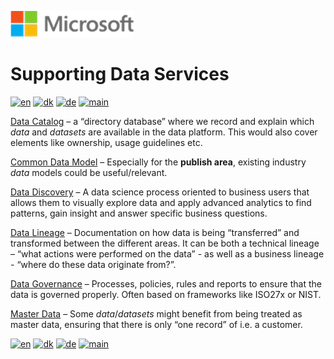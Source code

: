 ![microsoft](../images/microsoft.png)

# Supporting Data Services

[![en](https://img.shields.io/badge/lang-en-red.svg)](SupportDataServices.md)
[![dk](https://img.shields.io/badge/lang-da--dk-green.svg)](SupportDataServices-da.md)
[![de](https://img.shields.io/badge/lang-de-yellow.svg)](SupportDataServices-de.md)
[![main](https://img.shields.io/badge/main-document-blue.svg)](../README.md)

[Data Catalog](Data_Catalog/DataCatalog.md) – a “directory database” where we record and explain which *data* and *datasets* are available in the data platform. This would also cover elements like ownership, usage guidelines etc.

[Common Data Model](Common_Data_Model/CommonDataModel.md) – Especially for the **publish area**, existing industry *data* models could be useful/relevant.

[Data Discovery](Data_Discovery/DataDiscovery.md) – A data science process oriented to business users that allows them to visually explore data and apply advanced analytics to find patterns, gain insight and answer specific business questions.

[Data Lineage](Data_Lineage/DataLineage.md) – Documentation on how data is being “transferred” and transformed between the different areas. It can be both a technical lineage – “what actions were performed on the data” - as well as a business lineage - “where do these data originate from?”.

[Data Governance](Data_Governance/DataGovernance.md) – Processes, policies, rules and reports to ensure that the data is governed properly. Often based on frameworks like ISO27x or NIST.

[Master Data](Master_Data/MasterData.md) – Some *data*/*datasets*  might benefit from being treated as master data, ensuring that there is only “one record” of i.e. a customer.

[![en](https://img.shields.io/badge/lang-en-red.svg)](SupportDataServices.md)
[![dk](https://img.shields.io/badge/lang-da--dk-green.svg)](SupportDataServices-da.md)
[![de](https://img.shields.io/badge/lang-de-yellow.svg)](SupportDataServices-de.md)
[![main](https://img.shields.io/badge/main-document-blue.svg)](../README.md)